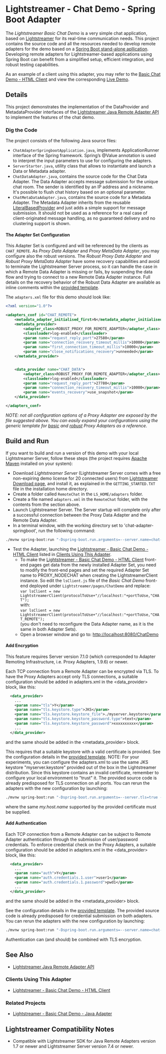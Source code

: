 # Lightstreamer - Chat Demo - Spring Boot Adapter #

The *Lightstreamer Basic Chat Demo* is a very simple chat application, based on [Lightstreamer](http://www.lightstreamer.com) for its real-time communication needs.
This project contains the source code and all the resources needed to develop remote adapters for the demo based on a [Spring Boot stand-alone apllication](https://spring.io/projects/spring-boot#overview).
Developing remote adapters for Lightstreamer-based applications using Spring Boot can benefit from a simplified setup, efficient integration, and robust testing capabilities.

As an example of a client using this adapter, you may refer to the [Basic Chat Demo - HTML Client](https://github.com/Lightstreamer/Lightstreamer-example-chat-client-javascript) and view the corresponding [Live Demo](http://demos.lightstreamer.com/ChatDemo/).

## Details

This project demonstrates the implementation of the DataProvider and MetadataProvider interfaces of the [Lightstreamer Java Remote Adapter API](https://www.lightstreamer.com/api/ls-adapter-remote/latest/) to implement the features of the chat demo.

### Dig the Code

The project consists of the following Java source files:
 - `ChatAdapterSpringbootApplication.java`, implements ApplicationRunner interface of the Spring framework. Spring’s @Value annotation is used to interpret the input parameters to use for configuring the adapters.
 - `ServerStarter.java`, utility class that allows to instantiate and launch a Data or Metadata adapter.
 - `ChatDataAdapter.java`, contains the source code for the Chat Data Adapter. The Data Adapter accepts message submission for the unique chat room. The sender is identified by an IP address and a nickname.
It's possible to flush chat history based on an optional parameter.
 - `ChatMetaDataAdapter.java`, contains the source code for a Metadata Adapter.
The Metadata Adapter inherits from the reusable [LiteralBasedProvider](https://sdk.lightstreamer.com/ls-adapter-remote/1.7.0/api/com/lightstreamer/adapters/remote/metadata/LiteralBasedProvider.html) and just adds a simple support for message submission. It should not be used as a reference for a real case of client-originated message handling, as no guaranteed delivery and no clustering support is shown.

#### The Adapter Set Configuration
This Adapter Set is configured and will be referenced by the clients as `CHAT_REMOTE`.
As *Proxy Data Adapter* and *Proxy MetaData Adapter*, you may configure also the robust versions.
The *Robust Proxy Data Adapter* and *Robust Proxy MetaData Adapter* have some recovery capabilities and avoid to terminate the Lightstreamer Server process, so it can handle the case in which a Remote Data Adapter is missing or fails, by suspending the data flow and trying to connect to a new Remote Data Adapter instance.
Full details on the recovery behavior of the Robust Data Adapter are available as inline comments within the [provided template](https://lightstreamer.com/docs/ls-ARI/latest/adapter_robust_conf_template/adapters.xml).

The `adapters.xml` file for this demo should look like:

```xml
<?xml version="1.0"?>

<adapters_conf id="CHAT_REMOTE">
    <metadata_adapter_initialised_first>N</metadata_adapter_initialised_first> 
    <metadata_provider>
        <adapter_class>ROBUST_PROXY_FOR_REMOTE_ADAPTER</adapter_class>
        <classloader>log-enabled</classloader>
        <param name="request_reply_port">27580</param>
        <param name="connection_recovery_timeout_millis">10000</param>
        <param name="first_connection_timeout_millis">10000</param>
        <param name="close_notifications_recovery">unneeded</param>
    </metadata_provider>


    <data_provider name="CHAT_DATA">
        <adapter_class>ROBUST_PROXY_FOR_REMOTE_ADAPTER</adapter_class>
        <classloader>log-enabled</classloader>
        <param name="request_reply_port">27780</param>
        <param name="connection_recovery_timeout_millis">10000</param>
        <param name="events_recovery">use_snapshot</param>
    </data_provider>

</adapters_conf>
```

<i>NOTE: not all configuration options of a Proxy Adapter are exposed by the file suggested above.
You can easily expand your configurations using the generic template
for [basic](https://lightstreamer.com/docs/ls-ARI/latest/adapter_conf_template/adapters.xml) and [robust](https://lightstreamer.com/docs/ls-ARI/latest/adapter_robust_conf_template/adapters.xml) Proxy Adapters as a reference.</i>

## Build and Run

If you want to build and run a version of this demo with your local Lightstreamer Server, follow these steps (the project requires [Apache Maven](https://maven.apache.org/) installed on your system):

 - Download *Lightstreamer Server* (Lightstreamer Server comes with a free non-expiring demo license for 20 connected users) from [Lightstreamer Download page](https://lightstreamer.com/download/), and install it, as explained in the `GETTING_STARTED.TXT` file in the installation home directory.
 - Create a folder called `RemoteChat` in the `LS_HOME/adapters` folder.
 - Create a file named `adapters.xml` in the `RemoteChat` folder, with the contents from the section above.
 - Launch Lightstreamer Server. The Server startup will complete only after a successful connection between the Proxy Data Adapter and the Remote Data Adapter.
 - In a terminal window, with the working directory set to 'chat-adapter-springboot', run the following command:
 ```sh 
 ./mvnw spring-boot:run "-Dspring-boot.run.arguments=--server.name=chat-spring"
 ```
 - Test the Adapter, launching the [Lightstreamer - Basic Chat Demo - HTML Client](https://github.com/Lightstreamer/Lightstreamer-example-Chat-client-javascript) listed in [Clients Using This Adapter](https://github.com/Lightstreamer/Lightstreamer-example-Chat-adapter-node#clients-using-this-adapter).
    - To make the [Lightstreamer - Basic Chat Demo - HTML Client](https://github.com/Lightstreamer/Lightstreamer-example-Chat-client-javascript) front-end pages get data from the newly installed Adapter Set, you need to modify the front-end pages and set the required Adapter Set name to PROXY_NODECHAT when creating the LightstreamerClient instance. So edit the `lsClient.js` file of the *Basic Chat Demo* front-end deployed under `Lightstreamer/pages/ChatDemo` and replace:<BR/>
`var lsClient = new LightstreamerClient(protocolToUse+"//localhost:"+portToUse,"CHAT");`<BR/>
with:<BR/>
`var lsClient = new LightstreamerClient(protocolToUse+"//localhost:"+portToUse,"CHAT_REMOTE");`<BR/>
(you don't need to reconfigure the Data Adapter name, as it is the same in both Adapter Sets).
    - Open a browser window and go to: [http://localhost:8080/ChatDemo](http://localhost:8080/ChatDemo)

#### Add Encryption

This feature requires Server version 7.1.0 (which corresponded to Adapter Remoting Infrastructure, i.e. Proxy Adapters, 1.9.6) or newer.

Each TCP connection from a Remote Adapter can be encrypted via TLS. To have the Proxy Adapters accept only TLS connections, a suitable configuration should be added in adapters.xml in the <data_provider> block, like this:
```xml
  <data_provider>
    ...
    <param name="tls">Y</param>
    <param name="tls.keystore.type">JKS</param>
    <param name="tls.keystore.keystore_file">./myserver.keystore</param>
    <param name="tls.keystore.keystore_password.type">text</param>
    <param name="tls.keystore.keystore_password">xxxxxxxxxx</param>
    ...
  </data_provider>
```
and the same should be added in the <metadata_provider> block.

This requires that a suitable keystore with a valid certificate is provided. See the configuration details in the [provided template](https://lightstreamer.com/docs/ls-ARI/latest/adapter_robust_conf_template/adapters.xml).
NOTE: For your experiments, you can configure the adapters.xml to use the same JKS keystore "myserver.keystore" provided out of the box in the Lightstreamer distribution. Since this keystore contains an invalid certificate, remember to configure your local environment to "trust" it.
The provided source code is already predisposed for TLS connection on all ports. 
You can rerun the adapters with the new configuration by launching:<BR/>
 ```sh 
 ./mvnw spring-boot:run "-Dspring-boot.run.arguments=--server.tls=true --server.name=chat-spring"
 ```
where the same *my.host.name* supported by the provided certificate must be supplied.

#### Add Authentication

Each TCP connection from a Remote Adapter can be subject to Remote Adapter authentication through the submission of user/password credentials. To enforce credential check on the Proxy Adapters, a suitable configuration should be added in adapters.xml in the <data_provider> block, like this:
```xml
  <data_provider>
    ...
    <param name="auth">Y</param>
    <param name="auth.credentials.1.user">user1</param>
    <param name="auth.credentials.1.password">pwd1</param>
    ...
  </data_provider>
```
and the same should be added in the <metadata_provider> block.

See the configuration details in the [provided template](https://lightstreamer.com/docs/ls-ARI/latest/adapter_robust_conf_template/adapters.xml).
The provided source code is already predisposed for credential submission on both adapters.
You can rerun the adapters with the new configuration by launching:<BR/>
 ```sh 
 ./mvnw spring-boot:run "-Dspring-boot.run.arguments=--server.name=chat-spring --server.user=user1 --server.password=pwd1"
 ```
Authentication can (and should) be combined with TLS encryption.

## See Also

*    [Lightstreamer Java Remote Adapter API](https://www.lightstreamer.com/api/ls-adapter-remote/latest/)

### Clients Using This Adapter

*    [Lightstreamer - Basic Chat Demo - HTML Client](https://github.com/Lightstreamer/Lightstreamer-example-Chat-client-javascript)

### Related Projects

*    [Lightstreamer - Basic Chat Demo - Java Adapter](https://github.com/Lightstreamer/Lightstreamer-example-Chat-adapter-java)

## Lightstreamer Compatibility Notes

* Compatible with Lightstreamer SDK for Java Remote Adapters version 1.7 or newer and Lightstreamer Server version 7.4 or newer.
